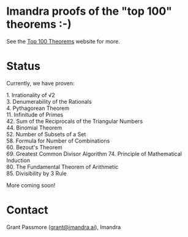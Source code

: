 # Imandra proofs of the "top 100" theorems :-)

See the [Top 100 Theorems](https://www.cs.ru.nl/~freek/100/) website for more.

# Status

Currently, we have proven:

1\. Irrationality of √2  
3\. Denumerability of the Rationals  
4\. Pythagorean Theorem  
11\. Infinitude of Primes  
42\. Sum of the Reciprocals of the Triangular Numbers  
44\. Binomial Theorem  
52\. Number of Subsets of a Set  
58\. Formula for Number of Combinations  
60\. Bezout's Theorem  
69\. Greatest Common Divisor Algorithm
74\. Principle of Mathematical Induction  
80\. The Fundamental Theorem of Arithmetic  
85\. Divisibility by 3 Rule  


More coming soon!

# Contact

Grant Passmore (grant@imandra.ai), Imandra
